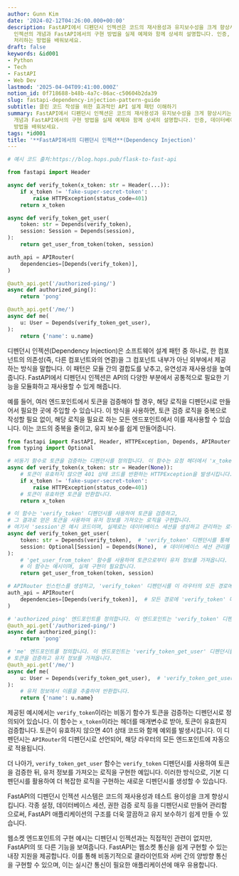 ```yaml
---
author: Gunn Kim
date: '2024-02-12T04:26:00.000+00:00'
description: FastAPI에서 디펜던시 인젝션은 코드의 재사용성과 유지보수성을 크게 향상시키는 강력한 패턴입니다. 이 글에서는 디펜던시
  인젝션의 개념과 FastAPI에서의 구현 방법을 실제 예제와 함께 상세히 설명합니다. 인증, 데이터베이스 세션 관리, 권한 검증 등을 더 효율적으로
  처리하는 방법을 배워보세요.
draft: false
keywords: &id001
- Python
- Tech
- FastAPI
- Web Dev
lastmod: '2025-04-04T09:41:00.000Z'
notion_id: 0f718688-b48b-4a7c-86ac-c50604b2da39
slug: fastapi-dependency-injection-pattern-guide
subtitle: 클린 코드 작성을 위한 효과적인 API 설계 패턴 이해하기
summary: FastAPI에서 디펜던시 인젝션은 코드의 재사용성과 유지보수성을 크게 향상시키는 강력한 패턴입니다. 이 글에서는 디펜던시 인젝션의
  개념과 FastAPI에서의 구현 방법을 실제 예제와 함께 상세히 설명합니다. 인증, 데이터베이스 세션 관리, 권한 검증 등을 더 효율적으로 처리하는
  방법을 배워보세요.
tags: *id001
title: '**FastAPI에서의 디펜던시 인젝션**(Dependency Injection)'
---
```


```python
# 예시 코드 출처:https://blog.hops.pub/flask-to-fast-api

from fastapi import Header

async def verify_token(x_token: str = Header(...)):
    if x_token != 'fake-super-secret-token':
        raise HTTPException(status_code=401)
    return x_token

async def verify_token_get_user(
    token: str = Depends(verify_token),
    session: Session = Depends(session),
):
    return get_user_from_token(token, session)

auth_api = APIRouter(
    dependencies=[Depends(verify_token)],
)

@auth_api.get('/authorized-ping/')
async def authorized_ping():
    return 'pong'

@auth_api.get('/me/')
async def me(
    u: User = Depends(verify_token_get_user),
):
    return {'name': u.name}
```


디펜던시 인젝션(Dependency Injection)은 소프트웨어 설계 패턴 중 하나로, 한 컴포넌트의 의존성(즉, 다른 컴포넌트와의 연결)을 그 컴포넌트 내부가 아닌 외부에서 제공하는 방식을 말합니다. 이 패턴은 모듈 간의 결합도를 낮추고, 유연성과 재사용성을 높여줍니다. FastAPI에서 디펜던시 인젝션은 API의 다양한 부분에서 공통적으로 필요한 기능을 모듈화하고 재사용할 수 있게 해줍니다.

예를 들어, 여러 엔드포인트에서 토큰을 검증해야 할 경우, 해당 로직을 디펜던시로 만들어서 필요한 곳에 주입할 수 있습니다. 이 방식을 사용하면, 토큰 검증 로직을 중복으로 작성할 필요 없이, 해당 로직을 필요로 하는 모든 엔드포인트에서 이를 재사용할 수 있습니다. 이는 코드의 중복을 줄이고, 유지 보수를 쉽게 만들어줍니다.


```python
from fastapi import FastAPI, Header, HTTPException, Depends, APIRouter
from typing import Optional

# 비동기 함수로 토큰을 검증하는 디펜던시를 정의합니다. 이 함수는 요청 헤더에서 'x_token'을 추출합니다.
async def verify_token(x_token: str = Header(None)):
    # 토큰이 유효하지 않으면 401 상태 코드를 반환하는 HTTPException을 발생시킵니다.
    if x_token != 'fake-super-secret-token':
        raise HTTPException(status_code=401)
    # 토큰이 유효하면 토큰을 반환합니다.
    return x_token

# 이 함수는 'verify_token' 디펜던시를 사용하여 토큰을 검증하고, 
# 그 결과로 얻은 토큰을 사용하여 유저 정보를 가져오는 로직을 구현합니다.
# 여기서 'session'은 예시 코드이며, 실제로는 데이터베이스 세션을 생성하고 관리하는 로직이 필요합니다.
async def verify_token_get_user(
    token: str = Depends(verify_token),  # 'verify_token' 디펜던시를 통해 토큰을 검증합니다.
    session: Optional[Session] = Depends(None),  # 데이터베이스 세션 관리를 위한 디펜던시(여기서는 단순화를 위해 None으로 설정).
):
    # 'get_user_from_token' 함수를 사용하여 토큰으로부터 유저 정보를 가져옵니다.
    # 이 함수는 예시이며, 실제 구현이 필요합니다.
    return get_user_from_token(token, session)

# APIRouter 인스턴스를 생성하고, 'verify_token' 디펜던시를 이 라우터의 모든 경로에 자동으로 적용합니다.
auth_api = APIRouter(
    dependencies=[Depends(verify_token)],  # 모든 경로에 'verify_token' 디펜던시를 적용합니다.
)

# 'authorized_ping' 엔드포인트를 정의합니다. 이 엔드포인트는 'verify_token' 디펜던시를 통해 토큰 검증이 자동으로 이루어집니다.
@auth_api.get('/authorized-ping/')
async def authorized_ping():
    return 'pong'

# 'me' 엔드포인트를 정의합니다. 이 엔드포인트는 'verify_token_get_user' 디펜던시를 사용하여
# 토큰을 검증하고 유저 정보를 가져옵니다.
@auth_api.get('/me/')
async def me(
    u: User = Depends(verify_token_get_user),  # 'verify_token_get_user' 디펜던시를 통해 유저 정보를 가져옵니다.
):
    # 유저 정보에서 이름을 추출하여 반환합니다.
    return {'name': u.name}
```


제공된 예시에서는 `verify_token`이라는 비동기 함수가 토큰을 검증하는 디펜던시로 정의되어 있습니다. 이 함수는 `x_token`이라는 헤더를 매개변수로 받아, 토큰이 유효한지 검증합니다. 토큰이 유효하지 않으면 401 상태 코드와 함께 예외를 발생시킵니다. 이 디펜던시는 `APIRouter`의 디펜던시로 선언되어, 해당 라우터의 모든 엔드포인트에 자동으로 적용됩니다.

더 나아가, `verify_token_get_user` 함수는 `verify_token` 디펜던시를 사용하여 토큰을 검증한 뒤, 유저 정보를 가져오는 로직을 구현한 예입니다. 이러한 방식으로, 기본 디펜던시를 활용하여 더 복잡한 로직을 구현하는 새로운 디펜던시를 생성할 수 있습니다.

FastAPI의 디펜던시 인젝션 시스템은 코드의 재사용성과 테스트 용이성을 크게 향상시킵니다. 각종 설정, 데이터베이스 세션, 권한 검증 로직 등을 디펜던시로 만들어 관리함으로써, FastAPI 애플리케이션의 구조를 더욱 깔끔하고 유지 보수하기 쉽게 만들 수 있습니다.

웹소켓 엔드포인트의 구현 예시는 디펜던시 인젝션과는 직접적인 관련이 없지만, FastAPI의 또 다른 기능을 보여줍니다. FastAPI는 웹소켓 통신을 쉽게 구현할 수 있는 내장 지원을 제공합니다. 이를 통해 비동기적으로 클라이언트와 서버 간의 양방향 통신을 구현할 수 있으며, 이는 실시간 통신이 필요한 애플리케이션에 매우 유용합니다.

